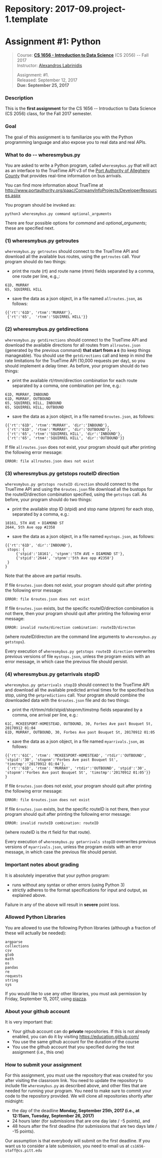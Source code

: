 # Repository: 2017-09.project-1.template
# Assignment #1: Python 

> Course: **[CS 1656 - Introduction to Data Science](http://cs1656.org)** (CS 2056) -- Fall 2017    
> Instructor: [Alexandros Labrinidis](http://labrinidis.cs.pitt.edu)  
> 
> Assignment: #1.  
> Released: September 12, 2017  
> **Due:      September 25, 2017**

### Description
This is the **first assignment** for the CS 1656 -- Introduction to Data Science (CS 2056) class, for the Fall 2017 semester.

### Goal
The goal of this assignment is to familiarize you with the Python programming language and also expose you to real data and real APIs.

### What to do -- wheresmybus.py
You are asked to write a Python program, called `wheresmybus.py` that will act as an interface to the TrueTime API v3 of the [Port Authority of Allegheny County](http://www.portauthority.org/paac/) that provides real-time information on bus arrivals.

You can find more information about TrueTime at <http://www.portauthority.org/paac/CompanyInfoProjects/DeveloperResources.aspx>

You program should be invoked as:
```
python3 wheresmybus.py command optional_arguments
```
There are four possible options for _command_ and _optional_arguments_; these are specified next.

### (1) wheresmybus.py getroutes
`wheresmybus.py getroutes` should connect to the TrueTime API and download all the available bus routes, using the `getroutes` call. Your program should do two things:
* print the route (rt) and route name (rtnm) fields separated by a comma, one route per line, e.g.,:
```
61D, MURRAY
65, SQUIRREL HILL
```
* save the data as a json object, in a file named `allroutes.json`, as follows:
```
{{'rt':'61D', 'rtnm':'MURRAY'},
 {'rt':'65',  'rtnm':'SQUIRREL HILL'}}
```

### (2) wheresmybus.py getdirections
`wheresmybus.py getdirections` should connect to the TrueTime API and download the available directions for all routes from `allroutes.json` (generated by the previous command) **that start from a `6`** (to keep things manageable). You should use the `getdirections` call and keep in mind the rate limitations for the TrueTime API (10,000 requests per day), so you should implement a delay timer. As before, your program should do two things:
* print the available rt/rtnm/direction combination for each route separated by a comma, one combination per line, e.g.:
```
61D, MURRAY, INBOUND
61D, MURRAY, OUTBOUND
65, SQUIRREL HILL, INBOUND
65, SQUIRREL HILL, OUTBOUND
```
* save the data as a json object, in a file named `6routes.json`, as follows:
```
{{'rt':'61D', 'rtnm':'MURRAY', 'dir':'INBOUND'},
 {'rt':'61D', 'rtnm':'MURRAY', 'dir':'OUTBOUND'},
 {'rt':'65', 'rtnm':'SQUIRREL HILL', 'dir':'INBOUND'},
 {'rt':'65', 'rtnm':'SQUIRREL HILL', 'dir':'OUTBOUND'}}
```
If file `allroutes.json` does not exist, your program should quit after printing the following error message:
```
ERROR: file allroutes.json does not exist
```

### (3) wheresmybus.py getstops routeID direction
`wheresmybus.py getstops routeID direction` should connect to the TrueTime API and using the `6routes.json` file download all the bustops for the routeID/direction combination specified, using the `getstops` call. As before, your program should do two things:
* print the available stop ID (stpid) and stop name (stpnm) for each stop, separated by a comma, e.g.:
```
18161, 5TH AVE + DIAMOND ST
2644, 5th Ave opp #2358
```
* save the data as a json object, in a file named `mystops.json`, as follows:
```
{{'rt':'61D', 'dir':'INBOUND'},
 stops: {
     {'stpid':'18161', 'stpnm':'5TH AVE + DIAMOND ST'},
     {'stpid':'2644', 'stpnm':'5th Ave opp #2358'}
 }
}
```
Note that the above are partial results.

If file `6routes.json` does not exist, your program should quit after printing the following error message:
```
ERROR: file 6routes.json does not exist
```

If file `6routes.json` exists, but the specific routeID/direction combination is not there, then your program should quit after printing the following error message:
```
ERROR: invalid route/direction combination: routeID/directon
```
(where routeID/directon are the command line arguments to `wheresmybus.py getstops`).

Every execution of `wheresmybus.py getstops routeID direction` overwrites previous versions of file `mystops.json`, unless the program exists with an error message, in which case the previous file should persist.

### (4) wheresmybus.py getarrivals stopID
`wheresmybus.py getarrivals stopID` should connect to the TrueTime API and download all the available predicted arrival times for the specified bus stop, using the `getpredictions` call. Your program should combine the downloaded data with the `6routes.json` file and do two things:
* print the rt/rtnm/rtdir/stpid/stopnm/timstmp fields separated by a comma, one arrival per line, e.g.:
```
61C, MCKEESPORT-HOMESTEAD, OUTBOUND, 30, Forbes Ave past Bouquet St, 20170912 01:04
61D, MURRAY, OUTBOUND, 30, Forbes Ave past Bouquet St, 20170912 01:05
```
* save the data as a json object, in a file named `myarrivals.json`, as follows:
```
{{'rt':'61C', 'rtnm': 'MCKEESPORT-HOMESTEAD', 'rtdir':'OUTBOUND', 'stpid':'30', 'stopnm':'Forbes Ave past Bouquet St', 'timstmp':'20170912 01:04'},
 {'rt':'61D', 'rtnm': 'MURRAY', 'rtdir':'OUTBOUND', 'stpid':'30', 'stopnm':'Forbes Ave past Bouquet St', 'timstmp':'20170912 01:05'}}
}
```

If file `6routes.json` does not exist, your program should quit after printing the following error message:
```
ERROR: file 6routes.json does not exist
```

If file `6routes.json` exists, but the specific routeID is not there, then your program should quit after printing the following error message:
```
ERROR: invalid routeID combination: routeID
```
(where routeID is the rt field for that route).

Every execution of `wheresmybus.py getarrivals stopID` overwrites previous versions of `myarrivals.json`, unless the program exists with an error message, in which case the previous file should persist.



### Important notes about grading
It is absolutely imperative that your python program:  
* runs without any syntax or other errors (using Python 3)  
* strictly adheres to the format specifications for input and output, as explained above.     

Failure in any of the above will result in **severe** point loss. 


### Allowed Python Libraries
You are allowed to use the following Python libraries (although a fraction of these will actually be needed):
```
argparse
collections
csv
glob
math 
os
pandas
re
requests
string
sys
```
If you would like to use any other libraries, you must ask permission by Friday, September 15, 2017, using [piazza](http://piazza.cs1656.org).


### About your github account
It is very important that:  
* Your github account can do **private** repositories. If this is not already enabled, you can do it by visiting <https://education.github.com/>  
* You use the same github account for the duration of the course  
* You use the github account that you specified during the test assignment (i.e., this one)  

### How to submit your assignment
For this assignment, you must use the repository that was created for you after visiting the classroom link. You need to update the repository to include file `wheresmybus.py` as described above, and other files that are needed for running your program. You need to make sure to commit your code to the repository provided. We will clone all repositories shortly after midnight:  
* the day of the deadline **Monday, September 25th, 2017 (i.e., at 12:15am, Tuesday, September 26, 2017)**  
* 24 hours later (for submissions that are one day late / -5 points), and  
* 48 hours after the first deadline (for submissions that are two days late / -15 points). 

Our assumption is that everybody will submit on the first deadline. If you want us to consider a late submission, you need to email us at `cs1656-staff@cs.pitt.edu`
